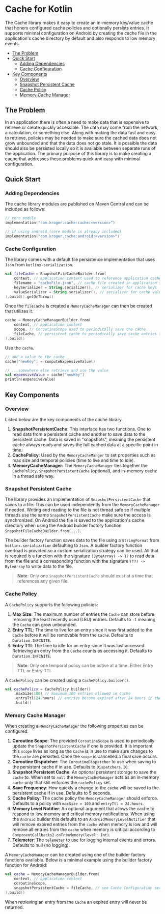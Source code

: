 # Cache for Kotlin

The Cache library makes it easy to create an in-memory key/value cache that honors configured cache policies and optionally persists entries.
It supports minimal configuration on Android by creating the cache file in the application's cache directory by default and also responds to low memory events.

- [The Problem](#the-problem)
- [Quick Start](#quick-start)
  - [Adding Dependencies](#adding-dependencies)
  - [Cache Configuration](#cache-configuration)
- [Key Components](#key-components)
  - [Overview](#overview)
  - [Snapshot Persistent Cache](#snapshot-persistent-cache)
  - [Cache Policy](#cache-policy)
  - [Memory Cache Manager](#memory-cache-manager)

## The Problem
In an application there is often a need to make data that is expensive to retrieve or create quickly accessible. The data may come from the network, a calculation, or something else. Along with making the data fast and easy to retrieve, policies may be needed to make sure the cached data does not grow unbounded and that the data does not go stale. It is possible the data should also be persisted locally so it is available between separate runs of the application. The primary purpose of this library is to make creating a cache that addresses these problems quick and easy with minimal configuration.

## Quick Start

### Adding Dependencies
The cache library modules are published on Maven Central and can be included as follows:
```kotlin
// core module
implementation("com.kroger.cache:cache:<version>")

// if using android (core module is already included)
implementation("com.kroger.cache:android:<version>")
```

### Cache Configuration
The library comes with a default file persistence implementation that uses `Json` from `kotlinx-serialization`.

```kotlin
val fileCache = SnapshotFileCacheBuilder.from(
    context, // application context used to reference application cache directory on Android
    filename = "cacheFile.json", // cache file created in application's cache directory
    keySerializer = String.serializer(), // serializer for cache keys
    valueSerializer = String.serializer(), // serializer for cache values
).build().getOrThrow()
```

Once the `fileCache` is created a `MemoryCacheManager` can then be created that utilizes it.
```kotlin
cache = MemoryCacheManagerBuilder.from(
    context, // application context
    scope, // CoroutineScope used to periodically save the cache
    fileCache, // persistent cache to periodically save cache entries to
).build()
```

Use the `cache`.

```kotlin
// add a value to the cache
cache["newKey"] = computeExpensiveValue()

// ...somewhere else retrieve and use the value
val expensiveValue = cache["newKey"]
println(expensiveValue)
```

## Key Components

### Overview
Listed below are the key components of the cache library.

1. **SnapshotPersistentCache**: This interface has two functions. One to read data from a persistent cache and another to save data to the persistent cache. Data is saved in "snapshots", meaning the persistent cache always reads and saves the full cached data at a specific point in time.
2. **CachePolicy**: Used by the `MemoryCacheManger` to set properties such as max size and temporal policies (time to live and time to idle).
3. **MemoryCacheManager**: The `MemoryCacheManager` ties together the `CachePolicy`, `SnapshotPersistentCache` (optional), and in-memory cache in a thread safe way.

### Snapshot Persistent Cache
The library provides an implementation of `SnapshotPersistentCache` that saves to a file. This can be used independently from the `MemoryCacheManager` if needed. Writing and reading to the file is not thread safe so if multiple threads use the same `SnapshotPersistentCache` make sure the access is synchronized. On Android the file is saved to the application's cache directory when using the Android builder factory function `SnapshotFileCacheBuilder.from(...)`.

The builder factory function saves data to the file using a `StringFormat` from `kotlinx.serialization` defaulting to `Json`. A builder factory function overload is provided so a custom serialization strategy can be used. All that is required is a function with the signature `(ByteArray) -> T?` to read data from the file and a corresponding function with the signature `(T?) -> ByteArray` to write data to the file.

> **Note**: Only one `SnapshotPersistentCache` should exist at a time that references any given file.

### Cache Policy
A `CachePolicy` supports the following policies:
1. **Max Size**: The maximum number of entries the `Cache` can store before removing the least recently used (LRU) entries. Defaults to `-1` meaning the `Cache` can grow unbounded.
2. **Entry TTL**: The time to live for an entry since it was first added to the `Cache` before it will be removable from the `Cache`. Defaults to `Duration.INFINITE`.
3. **Entry TTI**: The time to idle for an entry since it was last accessed. Retrieving an entry from the `Cache` counts as accessing it.  Defaults to `Duration.INFINITE`.
> **Note**: Only one temporal policy can be active at a time. Either Entry TTL or Entry TTI.

A `CachePolicy` can be created using a `CachePolicy.builder()`.
```kotlin
val cachePolicy = CachePolicy.builder()
    .maxSize(100) // maximum 100 entries allowed in cache
    .entryTtl(24.hours) // entries become expired after 24 hours in the cache
    .build()
```

### Memory Cache Manager
When creating a `MemoryCacheManager` the following properties can be configured:

1. **Coroutine Scope**: The provided `CoroutineScope` is used to periodically update the `SnapshotPersistentCache` if one is provided. It is important this `scope` lives as long as the `Cache` is in use to make sure changes to the `cache` are persisted. Once the `scope` is cancelled a final save occurs.
2. **Coroutine Dispatcher**: The `CoroutineDispatcher` to use when saving to the persistent cache if in use. Defaults to `Dispatchers.IO`.
3. **Snapshot Persistent Cache**: An optional persistent storage to save the `cache` to. When set to `null` the `MemoryCacheManager` acts as an in-memory `cache` only that still enforces the `cachePolicy` set.
4. **Save Frequency**: How quickly a change to the `cache` will be saved to the persistent cache if in use. Defaults to 5 seconds.
5. **Cache Policy**: The cache policy the `MemoryCacheManager` should enforce. Defaults to a policy with `maxSize = 100` and `entryTtl = 24.hours`.
6. **Memory Level Notifier**: An optional argument that allows the cache to respond to low memory and critical memory notifications. When using the `Android` builder this defaults to an `AndroidMemoryLevelNotifier` that will remove expired entries from the `cache` when memory is low and will remove all entries from the `cache` when memory is critical according to `ComponentCallbacks2.onTrimMemory(level: Int)`.
7. **Telemeter**: The `telemeter` to use for logging internal events and errors. Defaults to null (no logging).

A `MemoryCacheManager` can be created using one of the builder factory functions available. Below is a minimal example using the builder factory function for Android:

```kotlin
val cache = MemoryCacheManagerBuilder.from(
    context, // application context
    coroutineScope,
    snapshotPersistentCache = fileCache, // see Cache Configuration section for an example
).build()
```

When retrieving an entry from the `Cache` an expired entry will never be returned.
